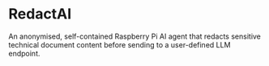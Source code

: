 # RedactAI

An anonymised, self-contained Raspberry Pi AI agent that redacts sensitive technical document content before sending to a user-defined LLM endpoint.


